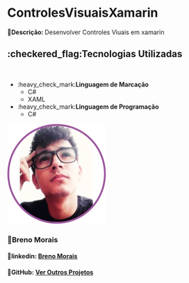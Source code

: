 # ControlesVisuaisXamarin
<b>📄Descrição: </b>Desenvolver Controles Viuais em xamarin
<h2>:checkered_flag:Tecnologias Utilizadas</h2>
<br>
<ul>
  <li>:heavy_check_mark:<b>Linguagem de Marcação</b> 
      <ul>
       <li>C#</li>
        <li>XAML</li>
      </ul>
  </li>
   <li>:heavy_check_mark:<b>Linguagem de Programação</b>
     <ul>
       <li>C#</li>
     </ul>
  </li>  
</ul>
<img src="https://github.com/BREN0-MORAIS/CRUD_COVID_CONSULTAS/blob/main/FTBrenoMorais.jpg">
<h3>🧑Breno Morais</h3>
<h4>🔗linkedin: <a href="https://www.linkedin.com/in/breno-morais-79b328167/">Breno Morais<a/></h4> 
 <h4>🔗GitHub: <a href="https://github.com/BREN0-MORAIS/">Ver Outros Projetos<a/></h4> 


